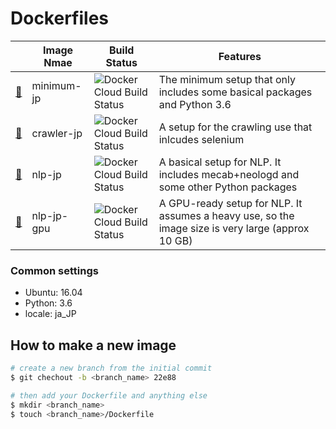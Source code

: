# Dockerfiles

|     | Image Nmae | Build Status | Features |
| --- | ---------- | ------------ | -------- |
| [🔗](https://hub.docker.com/r/peinan/minimum-jp) | minimum-jp | ![Docker Cloud Build Status](https://img.shields.io/docker/cloud/build/peinan/minimum-jp.svg?logo=docker&style=flat-square) | The minimum setup that only includes some basical packages and Python 3.6 |
| [🔗](https://hub.docker.com/r/peinan/crawler-jp) | crawler-jp | ![Docker Cloud Build Status](https://img.shields.io/docker/cloud/build/peinan/crawler-jp.svg?logo=docker&style=flat-square) | A setup for the crawling use that inlcudes selenium |
| [🔗](https://hub.docker.com/r/peinan/nlp-jp) | nlp-jp | ![Docker Cloud Build Status](https://img.shields.io/docker/cloud/build/peinan/nlp-jp.svg?logo=docker&style=flat-square) | A basical setup for NLP. It includes mecab+neologd and some other Python packages |
| [🔗](https://hub.docker.com/r/peinan/nlp-jp-gpu) | nlp-jp-gpu | ![Docker Cloud Build Status](https://img.shields.io/docker/cloud/build/peinan/nlp-jp-gpu.svg?logo=docker&style=flat-square) | A GPU-ready setup for NLP. It assumes a heavy use, so the image size is very large (approx 10 GB) |

### Common settings

- Ubuntu: 16.04
- Python: 3.6
- locale: ja_JP

## How to make a new image

```bash
# create a new branch from the initial commit
$ git chechout -b <branch_name> 22e88

# then add your Dockerfile and anything else
$ mkdir <branch_name>
$ touch <branch_name>/Dockerfile
```
